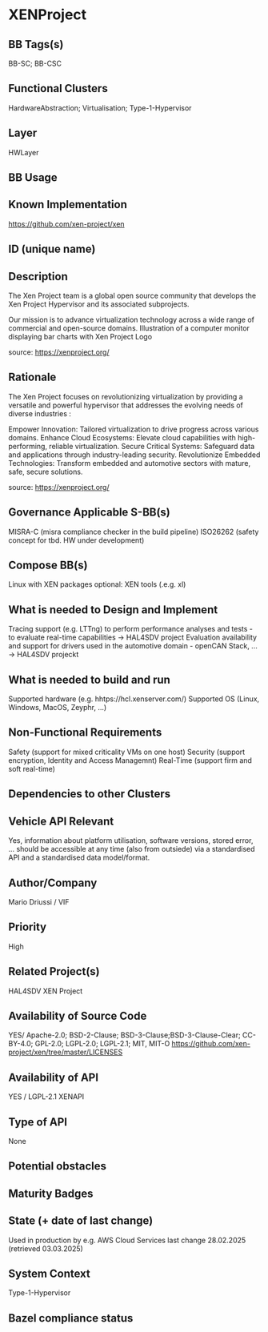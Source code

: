 # XENProject
## BB Tags(s)
<!-- Tag(s) define in which area(s) (cloud, in-vehicle) the BB is executed, and what type of BB it is (tool, process, microservice) -->

BB-SC; BB-CSC

## Functional Clusters
<!-- In which Functional Cluster the BB be located; if none of the existing fit new required -->

HardwareAbstraction; Virtualisation; Type-1-Hypervisor

## Layer
<!-- AppLayer, MWLayer, OSLayer, HWLayer -->
HWLayer

## BB Usage
<!-- example on how to use BB or link to documentation -->

## Known Implementation
https://github.com/xen-project/xen

## ID (unique name)

## Description
<!-- General Description of the BB -->

The Xen Project team is a global open source community that develops the Xen Project Hypervisor and its associated subprojects.

Our mission is to advance virtualization technology across a wide range of commercial and open-source domains.
Illustration of a computer monitor displaying bar charts with Xen Project Logo

source: https://xenproject.org/

## Rationale
<!-- Explanation why we need the BB; what problem want to be solved -->

The Xen Project focuses on revolutionizing virtualization by providing a versatile and powerful hypervisor that addresses 
the evolving needs of diverse industries :

Empower Innovation: Tailored virtualization to drive progress across various domains.
Enhance Cloud Ecosystems: Elevate cloud capabilities with high-performing, reliable virtualization.
Secure Critical Systems: Safeguard data and applications through industry-leading security.
Revolutionize Embedded Technologies: Transform embedded and automotive sectors with mature, safe, secure solutions.

source: https://xenproject.org/

## Governance Applicable S-BB(s)
<!-- Reference to e.g. UN/EU CRA Cyber Resilience Act; UNECE 156 - Software update and software update management system
Reference to defined S-BB(s) 
Reference to e.g. IS026262, AUTOSAR Spec. X -->

MISRA-C (misra compliance checker in the build pipeline)
ISO26262 (safety concept for tbd. HW under development)

## Compose BB(s)
<!-- Link to required BB(s) 
E.g. BB-SC StateManagement 
BB is a composition of other BBs -->

Linux with XEN packages
optional: XEN tools (.e.g. xl)

## What is needed to Design and Implement
<!-- e.g. we expect to have a certain HW capability and or SW environment or Tool support, or a documentation, or an extra audit, or Test, or Compiler, or Prog. Language, … -->

Tracing support (e.g. LTTng) to perform performance analyses and tests - to evaluate real-time capabilities ->  HAL4SDV project
Evaluation availability and support for drivers used in the automotive domain - openCAN Stack, ... -> HAL4SDV projeckt

## What is needed to build and run
<!-- e.g. we expect to have a certain HW capability, or Runtime Environment, or Pre-configuration, or Code-signing, or Test, … -->

Supported hardware (e.g. hhtps://hcl.xenserver.com/)
Supported OS (Linux, Windows, MacOS, Zeyphr, ...)

## Non-Functional Requirements
<!-- With respect to Safety, Security, Realtime, … -->

Safety (support for mixed criticality VMs on one host) 
Security (support encryption, Identity and Access Managemnt)
Real-Time (support firm and soft real-time)

## Dependencies to other Clusters
<!-- Other clusters are needed. FC Security, FC Storage, …
e.g. If FC Security : Security BBs are needed but you can choose for example crypto BB-SC from company A or crypto BB-SC from company B; several compositions may work -->

## Vehicle API Relevant
<!-- If “Yes exists” – where – e.g. COVESA VSS 
If “No” – nothing more to do 
If “Yes, proposal for additional Signals/Information – what should be made available, and where e.g. via (COVESA) VSS/VISS -->

Yes, information about platform utilisation, software versions, stored error, ... should be accessible at any time (also from outsiede) via a standardised API and a standardised data model/format.

## Author/Company
Mario Driussi / VIF

## Priority
<!-- High, Medium, Low -->

High

## Related Project(s)
<!-- If Yes – e.g. The BB should be used/added in the Eclipse Blueprint A – for demo purposes, show added value,
If No – Project Proposal (e.g. WP4 in FEDERATE, or in the SDV EcoSystem Community Framework -->

HAL4SDV
XEN Project

## Availability of Source Code
<!-- Yes / License (e.g. Yes/MIT) 
No – Commercial Closed Source -->

YES/ Apache-2.0; BSD-2-Clause; BSD-3-Clause;BSD-3-Clause-Clear; CC-BY-4.0; GPL-2.0; LGPL-2.0; LGPL-2.1; MIT, MIT-O
https://github.com/xen-project/xen/tree/master/LICENSES

## Availability of API
<!-- Yes / License (e.g. Yes/Apache 2.0)
No - Commercial -->

YES / LGPL-2.1 XENAPI

## Type of API
<!-- Web API, Library/Framework API, Operating System API, Database API, Remote API, Hardware API, Other -->
None

## Potential obstacles

## Maturity Badges
<!-- taken over from Eclipse SDV Process 
See Definition of Badges and their Flavors 
https://gitlab.eclipse.org/eclipse-wg/sdv-wg/sdv-technical-alignment/sdv-technical-topics/sdv-process/sdv-process-definition/-/wikis/Definition%20of%20Badges%20and%20their%20Flavors 


| 			| Documentation | Requirements | Coding Guidelines | Testing | Release Process |
| --------- |:-------------:|:------------:|:-----------------:|:-------:|:---------------:|
| Gold		| Badgelevel    | Badgelevel   | Badgelevel		   | Badgelevel	 | Badgelevel  |
| Silver	| Badgelevel    | Badgelevel   | Badgelevel	  	   | Badgelevel	 | Badgelevel  |
| Bronze	| Badgelevel   	| Badgelevel   | Badgelevel	       | Badgelevel	 | Badgelevel  |
| No		| Badgelevel   	| Badgelevel   | Badgelevel	       | Badgelevel	 | Badgelevel  |
| NotDefined| Badgelevel   	| Badgelevel   | Badgelevel	       | Badgelevel	 | Badgelevel  |

Options:
NotDefined/No/Bronze/Silver/Gold

Example:
| 			| Documentation | Requirements | Coding Guidelines | Testing | Release Process |
| --------- |:-------------:|:------------:|:-----------------:|:-------:|:---------------:|
| Level		| [Gold](urlToDoc)| No 		   | Notdefined		   | Bronze	 | [Silver](urlToDoc) |


-->

## State (+ date of last change)
<!-- 
- Incubating (no code yet)
- Implementation started
- First public release available
- Used in production by 1 OEM
- Used in production by >1 OEM
- Abandoned
 -->

Used in production by e.g. AWS Cloud Services
last change 28.02.2025 (retrieved 03.03.2025)

## System Context
<!-- 
OS and runtime/framework requirements

eg.

- AGL
- QNX
- ROS-based
- container runtime
- web assembly
- web service
 -->

Type-1-Hypervisor

## Bazel compliance status
<!-- The S-CORE project requires all BB contributions to be ready for BAZEL compliant (https://github.com/bazelbuild/bazel)-->